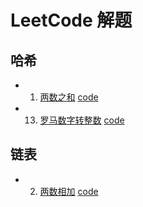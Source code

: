 # LeetCode 解题

## 哈希
- 1.  [两数之和](https://leetcode.cn/problems/two-sum/) [code](./1-%E4%B8%A4%E6%95%B0%E4%B9%8B%E5%92%8C.js)
- 13. [罗马数字转整数](https://leetcode.cn/problems/roman-to-integer/) [code](./13-%E7%BD%97%E9%A9%AC%E6%95%B0%E5%AD%97%E8%BD%AC%E6%95%B4%E6%95%B0.js)

## 链表
- 2. [两数相加](https://leetcode.cn/problems/add-two-numbers/) [code](./1-%E4%B8%A4%E6%95%B0%E4%B9%8B%E5%92%8C.js)